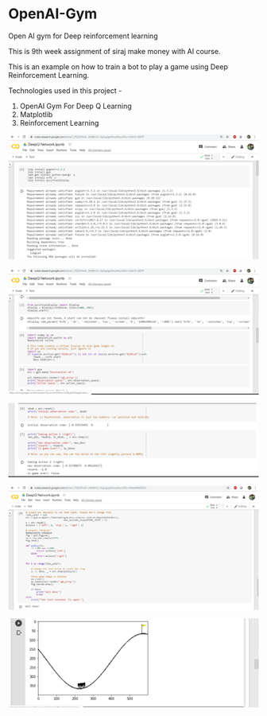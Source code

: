 # OpenAI-Gym
Open AI gym for Deep reinforcement learning

This is 9th week assignment of siraj make money with AI course.


This is an example on how to train a bot to play a game using Deep Reinforcement Learning.

Technologies used in this project -
1. OpenAI Gym For Deep Q Learning
2. Matplotlib
3. Reinforcement Learning


![Installing Packages](https://github.com/deepaksharma1992/OpenAI-Gym/blob/master/Installing_packages.PNG)

![Importing Packages](https://github.com/deepaksharma1992/OpenAI-Gym/blob/master/Importing_libraries.PNG)

![Taking Action](https://github.com/deepaksharma1992/OpenAI-Gym/blob/master/taking_action.PNG)

![Training Bot](https://github.com/deepaksharma1992/OpenAI-Gym/blob/master/training_bot.PNG)

![GamePlay](https://github.com/deepaksharma1992/OpenAI-Gym/blob/master/gameplay.PNG)



